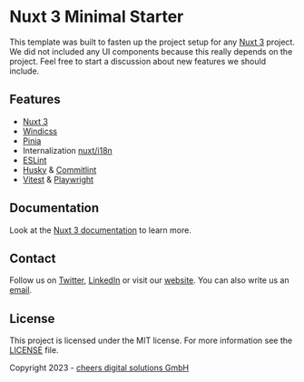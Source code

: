 # Nuxt 3 Minimal Starter

This template was built to fasten up the project setup for any [Nuxt 3](https://github.com/nuxt/nuxt) project. We did not included any UI components because this really depends on the project.
Feel free to start a discussion about new features we should include.

## Features

- [Nuxt 3](https://nuxt.com/)
- [Windicss](https://windicss.org/)
- [Pinia](https://pinia.vuejs.org/getting-started.html)
- Internalization [nuxt/i18n](https://v8.i18n.nuxtjs.org/)
- [ESLint](https://eslint.org/)
- [Husky](https://typicode.github.io/husky/#/) & [Commitlint](https://commitlint.js.org/#/)
- [Vitest](https://vitest.dev/) & [Playwright](https://playwright.dev/)

## Documentation
Look at the [Nuxt 3 documentation](https://nuxt.com/docs/getting-started/introduction) to learn more.

## Contact

Follow us on [Twitter](https://twitter.com/cheers_io), [LinkedIn](https://www.linkedin.com/company/cheers-io/) or visit our [website](https://www.cheers.io/). You can also write us an [email](mailto:hello@cheers.io).

## License
This project is licensed under the MIT license. For more information see the [LICENSE](LICENSE.md) file.

Copyright 2023 - [cheers digital solutions GmbH](https://www.cheers.io/)